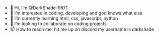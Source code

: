 - 👋 Hi, I’m @DarkShade-9871
- 👀 I’m interested in coding, developing and god knows what else
- 🌱 I’m currently learning html, css, javascript, python
- 💞️ I’m looking to collaborate on coding projects
- 📫 How to reach me: hit me up on discord my username is darkshade

<!---
DarkShade-9871/DarkShade-9871 is a ✨ special ✨ repository because its `README.md` (this file) appears on your GitHub profile.
You can click the Preview link to take a look at your changes.
--->
